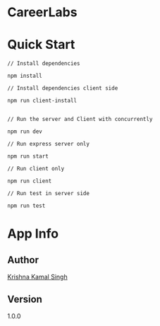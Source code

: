 # CareerLabs

# Quick Start

```
// Install dependencies

npm install

// Install dependencies client side

npm run client-install


// Run the server and Client with concurrently

npm run dev

// Run express server only

npm run start

// Run client only

npm run client

// Run test in server side

npm run test

```

# App Info

## Author
  [Krishna Kamal Singh](https://github.com/imkrish7)

## Version
1.0.0
